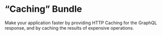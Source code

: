 # “Caching” Bundle

Make your application faster by providing HTTP Caching for the GraphQL response, and by caching the results of expensive operations.

<!-- ## List of bundled extensions

- [Cache Control](../../../../../extensions/cache-control/docs/modules/cache-control/en.md)
- [Field Resolution Caching](../../../../../extensions/field-resolution-caching/docs/modules/field-resolution-caching/en.md) -->
